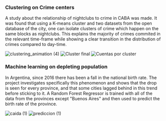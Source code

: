 ### Clustering on Crime centers

A study about the relationship of nightclubs to crime in CABA was made. It was found that using a K-means cluster
and two datasets from the open database of the city, one can isolate clusters of crime which happen on the same
blocks as nightclubs. This explains the majority of crimes commited in the relevant time-frame while showing a clear transition
in the distribution of crimes compared to day-time.

![clustering_animation (4)](https://github.com/user-attachments/assets/6ef03200-85b2-4f38-bd15-d7cec8d1c0f8)
![Cluster final](https://github.com/user-attachments/assets/390499a8-6ba8-491f-9186-3a7c49902d06)
![Cuentas por cluster](https://github.com/user-attachments/assets/5c219d4b-ac44-4481-be99-297dbc74c423)


### Machine learning on depleting population

In Argentina, since 2016 there has been a fall in the national birth rate. The project investigates
specifically this phenomenon and shows that the drop is seen for every province, and that some cities
lagged behind in this trend before sticking to it. A Random Forest Regressor is trained with all of the
data from the provinces except "Buenos Aires" and then used to predict the birth rate of the province.

![caida (1)](https://github.com/user-attachments/assets/3a56572a-c979-4a25-bc82-205a28c81ea3)
![prediccion (1)](https://github.com/user-attachments/assets/fd4c83cc-030a-4476-a498-02bb2af83d12)
